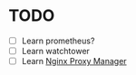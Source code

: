 # TODO
* [ ] Learn prometheus?
* [ ] Learn watchtower
* [ ] Learn [Nginx Proxy Manager](https://github.com/NginxProxyManager/nginx-proxy-manager)
